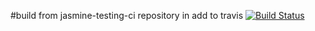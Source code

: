 #build from jasmine-testing-ci repository in add to travis
[![Build Status](https://app.travis-ci.com/raniaw/jasmine-testing-ci.svg?branch=master)](https://app.travis-ci.com/raniaw/jasmine-testing-ci)
